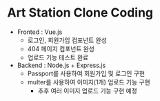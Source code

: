 # Art Station Clone Coding

- Fronted : Vue.js
  - 로그인, 회원가입 컴포넌트 완성
  - 404 페이지 컴포넌트 완성
  - 업로드 기능 테스트 완료
- Backend : Node.js + Express.js
  - Passport를 사용하여 회원가입 및 로그인 구현
  - multer를 사용하여 이미지(1개) 업로드 기능 구현
    - 추후 여러 이미지 업로드 기능 구현 예정
